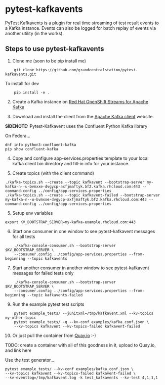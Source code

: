 # pytest-kafkavents

PyTest Kafkavents is a plugin for real time streaming of test result events to a Kafka instance.
Events can also be logged for batch replay of events via another utility (in the works).

## Steps to use pytest-kafkavents

1. Clone me (soon to be pip install me)

```
    git clone https://github.com/grandcentralstation/pytest-kafkavents.git
```
To install for dev
```
    pip install -e .
```

2. Create a Kafka instance on [Red Hat OpenShift Streams for Apache Kafka](https://developers.redhat.com/products/red-hat-openshift-streams-for-apache-kafka/getting-started)

3. Download and install the client from the [Apache Kafka client](https://kafka.apache.org/downloads) website.

**SIDENOTE:** Pytest-Kafkavent uses the Confluent Python Kafka library

On Fedora...

    dnf info python3-confluent-kafka
    pip show confluent-kafka

4. Copy and configure app-services.properties template to your local kafka client bin directory and fill-in info for your instance.

5. Create topics (with the client command)
```
./kafka-topics.sh --create --topic kafkavent --bootstrap-server my-kafka-n--u-bvmxxe-dvgycp-axfjmaftyk.bf2.kafka.rhcloud.com:443 --command-config ../config/app-services.properties
./kafka-topics.sh --create --topic kafkavent-failed --bootstrap-server my-kafka-n--u-bvmxxe-dvgycp-axfjmaftyk.bf2.kafka.rhcloud.com:443 --command-config ../config/app-services.properties
```
5. Setup env variables
```
export KV_BOOTSTRAP_SERVER=my-kafka-example.rhcloud.com:443
```
6. Start one consumer in one window to see pytest-kafkavent messages for all tests
```
    ./kafka-console-consumer.sh --bootstrap-server $KV_BOOTSTRAP_SERVER \
    --consumer.config ../config/app-services.properties --from-beginning --topic kafkavents
```
7. Start another consumer in another window to see pytest-kafkavent messages for failed tests only
```
    ./kafka-console-consumer.sh --bootstrap-server $KV_BOOTSTRAP_SERVER \
    --consumer.config ../config/app-services.properties --from-beginning --topic kafkavents-failed
```
9. Run the example pytest test scripts
```
    pytest example_tests/ --junitxml=/tmp/kafkavent.xml --kv-topics my-other-topic
    pytest example_tests/ -q --kv-conf examples/kafka_conf.json \
    --kv-topics kafkavent --kv-topics-failed kafkavent-failed 
```
10. Or just pull the container from [Quay.io](https://quay.io) :-)

TODO: create a container with all of this goodness in it, upload to Quay.io, and link here


Use the test generator...
```
pytest example_tests/ --kv-conf examples/kafka_conf.json \
--kv-topics kafkavent --kv-topics-failed kafkavent-failed \
--kv-eventlog=/tmp/kafkavent.log -k test_kafkavents --kv-test 4,1,1,1
```